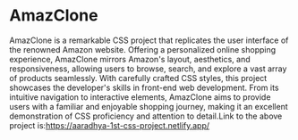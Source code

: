 # AmazClone

AmazClone is a remarkable CSS project that replicates the user interface of the renowned Amazon website. Offering a personalized online shopping experience, AmazClone mirrors Amazon's layout, aesthetics, and responsiveness, allowing users to browse, search, and explore a vast array of products seamlessly. With carefully crafted CSS styles, this project showcases the developer's skills in front-end web development. From its intuitive navigation to interactive elements, AmazClone aims to provide users with a familiar and enjoyable shopping journey, making it an excellent demonstration of CSS proficiency and attention to detail.Link to the above project is:https://aaradhya-1st-css-project.netlify.app/
